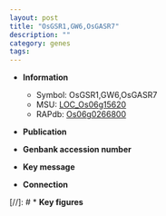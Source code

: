 ```yaml
---
layout: post
title: "OsGSR1,GW6,OsGASR7"
description: ""
category: genes
tags: 
---
```


* **Information**  
    + Symbol: OsGSR1,GW6,OsGASR7  
    + MSU: [LOC_Os06g15620](http://rice.uga.edu/cgi-bin/ORF_infopage.cgi?orf=LOC_Os06g15620)  
    + RAPdb: [Os06g0266800](http://rapdb.dna.affrc.go.jp/viewer/gbrowse_details/irgsp1?name=Os06g0266800)  

* **Publication**  

* **Genbank accession number**  

* **Key message**  

* **Connection**  

[//]: # * **Key figures**  


